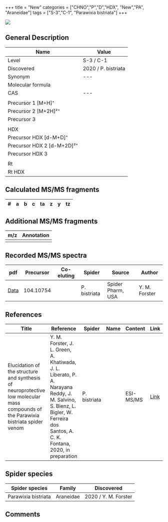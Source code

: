 +++
title = "New"
categories = ["CHNO","P","D","HDX",
"New","PA",
"Araneidae"]
tags = ["S-3","C-1",
"Parawixia bistriata"]
+++

![](/img/new.png)

## General Description

| Name                       | Value              |
|----------------------------|--------------------|
| Level                      | S-3 / C-1          |
| Discovered                 | 2020 / P. bistriata |
| Synonym                    | ---                |
| Molecular formula          |                    |
| CAS                        | ---                |
|                            |                    |
| Precursor 1 [M+H]⁺         |                    |
| Precursor 2 [M+2H]²⁺       |                    |
| Precursor 3                |                    |
|                            |                    |
| HDX                        |                    |
| Precursor HDX   [d-M+D]⁺   |                    |
| Precursor HDX 2 [d-M+2D]²⁺ |                    |
| Precursor HDX 3            |                    |
|                            |                    |
| Rt                         |                    |
| Rt HDX                     |                    |

## Calculated MS/MS fragments

| # | a         | b         | c         | ta        | z         | y         | tz        |
|---|-----------|-----------|-----------|-----------|-----------|-----------|-----------|


## Additional MS/MS fragments

| m/z | Annotation |
|-----|------------|
|     |            |

## Recorded MS/MS spectra

| pdf                                             | Precursor | Co-eluting | Spider      | Source                       | Author        |
|-------------------------------------------------|-----------|------------|-------------|------------------------------|---------------|
| [Data](/pdf/P-bistriata/104_Choline_Pb.pdf) | 104.10754 |           | P. bistriata | Spider Pharm, USA | Y. M. Forster |


## References

| Title | Reference | Spider | Name | Content | Link |
|-------|-----------|--------|------|---------|------|
| Elucidation of the structure and synthesis of neuroprotective low molecular mass compounds of the Parawixia bistriata spider venom      | Y. M. Forster, J. L. Green, A. Khatiwada, J. L. Liberato, P. A. Narayana Reddy, J. M. Salvino, S. Bienz, L. Bigler, W. Ferreira dos Santos, A. C. K. Fontana, 2020, in preparation          | P. bistriata       |      | ESI-MS/MS        | [Link](unknown)     |

## Spider species

| Spider species     | Family     | Discovered           |
|--------------------|------------|----------------------|
| Parawixia bistriata | Araneidae | 2020 / Y. M. Forster |


## Comments
